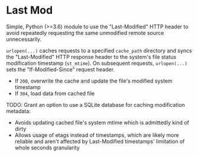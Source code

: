 # Last Mod

Simple, Python (>=3.6) module to use the "Last-Modified" HTTP header to avoid repeatedly requesting the same unmodified remote source unnecessarily.

`urlopen(...)` caches requests to a specified `cache_path` directory and syncs the "Last-Modified" HTTP response header to the system's file status modification timestamp (`st_mtime`).
On subsequent requests, `urlopen(...)` sets the "If-Modified-Since" request header.
* If `200`, overwrite the cache and update the file's modified system timestamp
* If `304`, load data from cached file

TODO: Grant an option to use a SQLite database for caching modification metadata:
* Avoids updating cached file's system mtime which is admittedly kind of dirty
* Allows usage of etags instead of timestamps, which are likely more reliable and aren't affected by Last-Modified timestamps' limitation of whole seconds granularity
